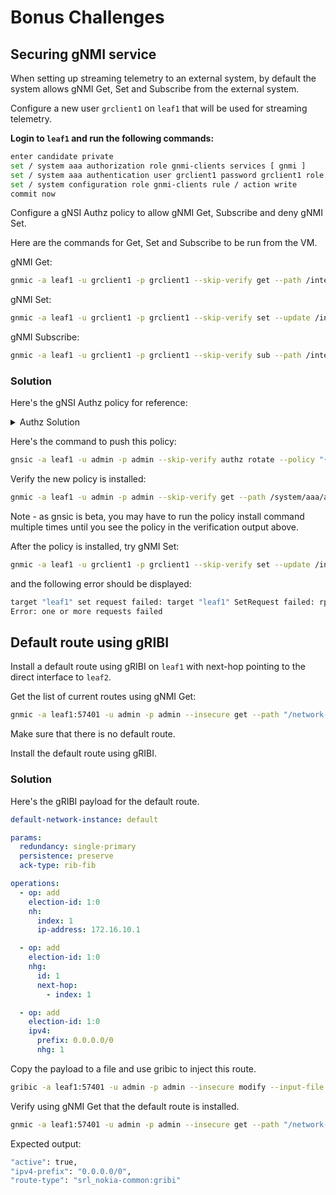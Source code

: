# Bonus Challenges

## Securing gNMI service

When setting up streaming telemetry to an external system, by default the system allows gNMI Get, Set and Subscribe from the external system.

Configure a new user `grclient1` on `leaf1` that will be used for streaming telemetry.

**Login to `leaf1` and run the following commands:**

```bash
enter candidate private
set / system aaa authorization role gnmi-clients services [ gnmi ]
set / system aaa authentication user grclient1 password grclient1 role [ gnmi-clients ]
set / system configuration role gnmi-clients rule / action write
commit now
```

Configure a gNSI Authz policy to allow gNMI Get, Subscribe  and deny gNMI Set.

Here are the commands for Get, Set and Subscribe to be run from the VM.

gNMI Get:

```bash
gnmic -a leaf1 -u grclient1 -p grclient1 --skip-verify get --path /interface[name=ethernet-1/10]/mtu --encoding json_ietf
```

gNMI Set:

```bash
gnmic -a leaf1 -u grclient1 -p grclient1 --skip-verify set --update /interface[name=ethernet-1/10]/mtu:::json:::4000
```

gNMI Subscribe:

```bash
gnmic -a leaf1 -u grclient1 -p grclient1 --skip-verify sub --path /interface[name=ethernet-1/1]/statistics/out-packets --mode once
```

### Solution

Here's the gNSI Authz policy for reference:

<details>
<summary>Authz Solution</summary>
<br>
<pre>
{
  "name": "ac3-gnmi",
  "allow_rules": [
    {
      "name": "gnmi-access",
      "source": {
        "principals": [
          "grclient1","gnmi-clients"
        ]
      },
      "request": {
        "paths": [
          "/gnmi.gNMI/Get",
          "/gnmi.gNMI/Subscribe"
        ]
      }
    }
  ],
  "deny_rules": [
    {
      "name": "gnmi-access",
      "source": {
        "principals": [
          "grclient1","gnmi-clients"
        ]
      },
      "request": {
        "paths": [
          "/gnmi.gNMI/Set"
        ]
      }
    }
  ]
}
</pre>
</details>

Here's the command to push this policy:

```bash
gnsic -a leaf1 -u admin -p admin --skip-verify authz rotate --policy "{\"name\":\"ac3-gnmi\",\"allow_rules\":[{\"name\":\"gnmi-access\",\"source\":{\"principals\":[\"grclient1\",\"gnmi-clients\"]},\"request\":{\"paths\":[\"/gnmi.gNMI/Get\",\"/gnmi.gNMI/Subscribe\"]}}],\"deny_rules\":[{\"name\":\"gnmi-access\",\"source\":{\"principals\":[\"grclient1\",\"gnmi-clients\"]},\"request\":{\"paths\":[\"/gnmi.gNMI/Set\"]}}]}"
```

Verify the new policy is installed:

```bash
gnmic -a leaf1 -u admin -p admin --skip-verify get --path /system/aaa/authorization/authz-policy --encoding json_ietf
```

Note - as gnsic is beta, you may have to run the policy install command multiple times until you see the policy in the verification output above.

After the policy is installed, try gNMI Set:

```bash
gnmic -a leaf1 -u grclient1 -p grclient1 --skip-verify set --update /interface[name=ethernet-1/10]/mtu:::json:::4000
```

and the following error should be displayed:

```bash
target "leaf1" set request failed: target "leaf1" SetRequest failed: rpc error: code = PermissionDenied desc = User 'grclient1' is not authorized to use rpc '/gnmi.gNMI/Set'
Error: one or more requests failed
```

## Default route using gRIBI

Install a default route using gRIBI on `leaf1` with next-hop pointing to the direct interface to `leaf2`.

Get the list of current routes using gNMI Get:

```bash
gnmic -a leaf1:57401 -u admin -p admin --insecure get --path "/network-instance[name=default]/route-table/ipv4-unicast" --encoding=JSON_IETF --depth 2 | grep -E "prefix|active|type"
```

Make sure that there is no default route.

Install the default route using gRIBI.

### Solution

Here's the gRIBI payload for the default route.

```yaml
default-network-instance: default

params:
  redundancy: single-primary
  persistence: preserve
  ack-type: rib-fib

operations:
  - op: add
    election-id: 1:0
    nh:
      index: 1
      ip-address: 172.16.10.1

  - op: add
    election-id: 1:0
    nhg:
      id: 1
      next-hop:
        - index: 1

  - op: add
    election-id: 1:0
    ipv4:
      prefix: 0.0.0.0/0
      nhg: 1
```

Copy the payload to a file and use gribic to inject this route.

```bash
gribic -a leaf1:57401 -u admin -p admin --insecure modify --input-file file-name.yml
```

Verify using gNMI Get that the default route is installed.

```bash
gnmic -a leaf1:57401 -u admin -p admin --insecure get --path "/network-instance[name=default]/route-table/ipv4-unicast" --encoding=JSON_IETF --depth 2 | grep -E "prefix|active|type"
```

Expected output:

```bash
"active": true,
"ipv4-prefix": "0.0.0.0/0",
"route-type": "srl_nokia-common:gribi"
```
